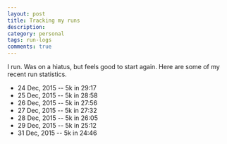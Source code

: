 ```yaml
---
layout: post
title: Tracking my runs
description: 
category: personal
tags: run-logs
comments: true
---
```


I run. Was on a hiatus, but feels good to start again. Here are some of my recent run statistics.

- 24 Dec, 2015 -- 5k in 29:17
- 25 Dec, 2015 -- 5k in 28:58
- 26 Dec, 2015 -- 5k in 27:56
- 27 Dec, 2015 -- 5k in 27:32
- 28 Dec, 2015 -- 5k in 26:05
- 29 Dec, 2015 -- 5k in 25:12
- 31 Dec, 2015 -- 5k in 24:46
